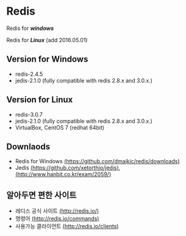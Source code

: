 # Redis #

Redis for ***windows***

Redis for ***Linux*** (add 2016.05.01)


Version for Windows
- 
-  redis-2.4.5
-  jedis-2.1.0 (fully compatible with redis 2.8.x and 3.0.x.)

Version for Linux
- 
-  redis-3.0.7
-  jedis-2.1.0 (fully compatible with redis 2.8.x and 3.0.x.)
-  VirtualBox, CentOS 7 (redhat 64bit)

Downlaods
- 
- Redis for Windows [(https://github.com/dmajkic/redis/downloads)](https://github.com/dmajkic/redis/downloads)
- Jedis [(https://github.com/xetorthio/jedis)](https://github.com/xetorthio/jedis), [(http://www.hanbit.co.kr/exam/2059/)](http://www.hanbit.co.kr/exam/2059/)
       

알아두면 편한 사이트
-  
- 레디스 공식 사이트 [(http://redis.io/)](http://redis.io/) 
- 명령어 [(http://redis.io/commands)](http://redis.io/commands) 
- 사용가능 클라이언트 [(http://redis.io/clients)](http://redis.io/clients) 
